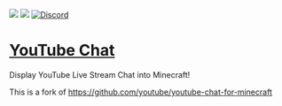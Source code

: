 [![](http://cf.way2muchnoise.eu/full_youtube-chat_downloads.svg)](https://www.curseforge.com/minecraft/mc-mods/youtube-chat) [![](http://cf.way2muchnoise.eu/versions/Minecraft_youtube-chat_all.svg)](https://www.curseforge.com/minecraft/mc-mods/youtube-chat) [![Discord](https://img.shields.io/discord/356400329086205953.svg?color=%237289da&label=discord&logo=discord&logoColor=%237289da)](https://discord.gg/6JhEjeY)

# [YouTube Chat](https://www.curseforge.com/minecraft/mc-mods/youtube-chat)
Display YouTube Live Stream Chat into Minecraft!

This is a fork of https://github.com/youtube/youtube-chat-for-minecraft
